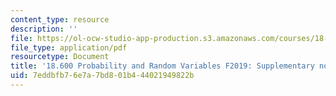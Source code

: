 ```yaml
---
content_type: resource
description: ''
file: https://ol-ocw-studio-app-production.s3.amazonaws.com/courses/18-600-probability-and-random-variables-fall-2019/7eddbfb76e7a7bd801b444021949822b_MIT18_600F19_lec_supp.pdf
file_type: application/pdf
resourcetype: Document
title: '18.600 Probability and Random Variables F2019: Supplementary notes '
uid: 7eddbfb7-6e7a-7bd8-01b4-44021949822b
---
```

